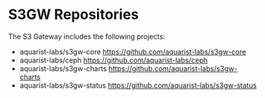 # S3GW Repositories

The S3 Gateway includes the following projects:

- aquarist-labs/s3gw-core <https://github.com/aquarist-labs/s3gw-core>
- aquarist-labs/ceph <https://github.com/aquarist-labs/ceph>
- aquarist-labs/s3gw-charts <https://github.com/aquarist-labs/s3gw-charts>
- aquarist-labs/s3gw-status <https://github.com/aquarist-labs/s3gw-status>
